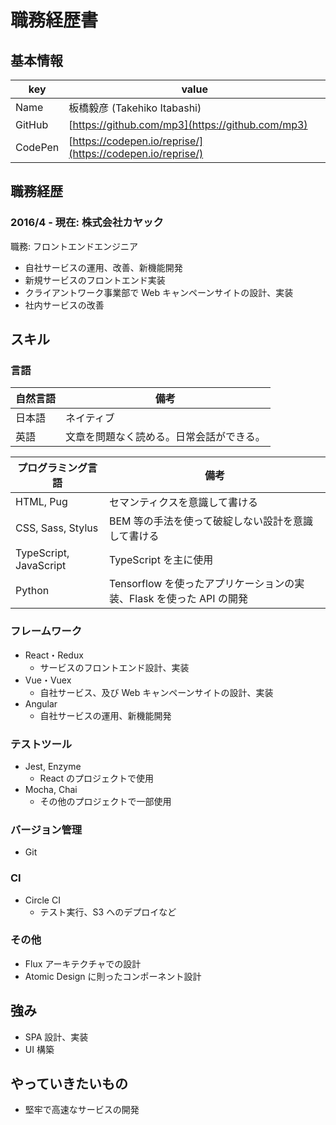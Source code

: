 # 職務経歴書

## 基本情報

|key|value|
|---|-----|
|Name|板橋毅彦 (Takehiko Itabashi)|
|GitHub|[https://github.com/mp3](https://github.com/mp3)|
|CodePen|[https://codepen.io/reprise/](https://codepen.io/reprise/)|

## 職務経歴

### 2016/4 - 現在: 株式会社カヤック

職務: フロントエンドエンジニア

- 自社サービスの運用、改善、新機能開発
- 新規サービスのフロントエンド実装
- クライアントワーク事業部で Web キャンペーンサイトの設計、実装
- 社内サービスの改善

## スキル

### 言語

|自然言語|備考|
|---|-----|
|日本語|ネイティブ|
|英語|文章を問題なく読める。日常会話ができる。|

|プログラミング言語|備考|
|---|-----|
|HTML, Pug|セマンティクスを意識して書ける|
|CSS, Sass, Stylus|BEM 等の手法を使って破綻しない設計を意識して書ける|
|TypeScript, JavaScript|TypeScript を主に使用|
|Python|Tensorflow を使ったアプリケーションの実装、Flask を使った API の開発|

### フレームワーク

- React・Redux
  - サービスのフロントエンド設計、実装
- Vue・Vuex
  - 自社サービス、及び Web キャンペーンサイトの設計、実装
- Angular
  - 自社サービスの運用、新機能開発

### テストツール

- Jest, Enzyme
  - React のプロジェクトで使用
- Mocha, Chai
  - その他のプロジェクトで一部使用

### バージョン管理

- Git

### CI

- Circle CI
  - テスト実行、S3 へのデプロイなど

### その他

- Flux アーキテクチャでの設計
- Atomic Design に則ったコンポーネント設計

## 強み

- SPA 設計、実装
- UI 構築

## やっていきたいもの

- 堅牢で高速なサービスの開発
